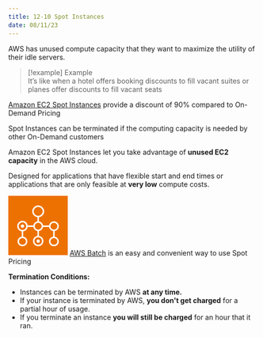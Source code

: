 ```yaml
---
title: 12-10 Spot Instances
date: 08/11/23
---
```


AWS has unused compute capacity that they want to maximize the utility of their idle servers.

 > 
 > \[!example\] Example  
 > It’s like when a hotel offers booking discounts to fill vacant suites or planes offer discounts to fill vacant seats

[Amazon EC2 Spot Instances](https://aws.amazon.com/ec2/spot/) provide a discount of 90% compared to On-Demand Pricing

Spot Instances can be terminated if the computing capacity is needed by other On-Demand customers

Amazon EC2 Spot Instances let you take advantage of **unused EC2 capacity** in the AWS cloud.

Designed for applications that have flexible start and end times or applications that are only feasible at **very low** compute costs.

![35](images/icons/Batch_Logo.png)  [AWS Batch](https://aws.amazon.com/batch/) is an easy and convenient way to use Spot Pricing

**Termination Conditions:**

* Instances can be terminated by AWS **at any time.**
* If your instance is terminated by AWS, **you don't get charged** for a partial hour of usage.
* If you terminate an instance **you will still be charged** for an hour that it ran.
